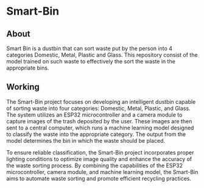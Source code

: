 # Smart-Bin
## About
Smart Bin is a dustbin that can sort waste put by the person into 4 categories Domestic, Metal, Plastic and Glass. 
This repository consist of the model trained on such waste to effectively the sort the waste in the appropriate bins.

## Working
The Smart-Bin project focuses on developing an intelligent dustbin capable of sorting waste into four categories: Domestic, Metal, Plastic, and Glass. The system utilizes an ESP32 microcontroller and a camera module to capture images of the trash deposited by the user. These images are then sent to a central computer, which runs a machine learning model designed to classify the waste into the appropriate category. The output from the model determines the bin in which the waste should be placed.

To ensure reliable classification, the Smart-Bin project incorporates proper lighting conditions to optimize image quality and enhance the accuracy of the waste sorting process. By combining the capabilities of the ESP32 microcontroller, camera module, and machine learning model, the Smart-Bin aims to automate waste sorting and promote efficient recycling practices.
